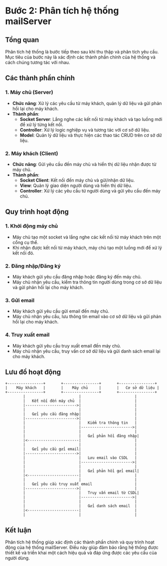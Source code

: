 # Bước 2: Phân tích hệ thống mailServer

## Tổng quan
Phân tích hệ thống là bước tiếp theo sau khi thu thập và phân tích yêu cầu. Mục tiêu của bước này là xác định các thành phần chính của hệ thống và cách chúng tương tác với nhau.

## Các thành phần chính

### 1. Máy chủ (Server)
- **Chức năng**: Xử lý các yêu cầu từ máy khách, quản lý dữ liệu và gửi phản hồi lại cho máy khách.
- **Thành phần**:
  - **Socket Server**: Lắng nghe các kết nối từ máy khách và tạo luồng mới để xử lý từng kết nối.
  - **Controller**: Xử lý logic nghiệp vụ và tương tác với cơ sở dữ liệu.
  - **Model**: Quản lý dữ liệu và thực hiện các thao tác CRUD trên cơ sở dữ liệu.

### 2. Máy khách (Client)
- **Chức năng**: Gửi yêu cầu đến máy chủ và hiển thị dữ liệu nhận được từ máy chủ.
- **Thành phần**:
  - **Socket Client**: Kết nối đến máy chủ và gửi/nhận dữ liệu.
  - **View**: Quản lý giao diện người dùng và hiển thị dữ liệu.
  - **Controller**: Xử lý các yêu cầu từ người dùng và gửi yêu cầu đến máy chủ.

## Quy trình hoạt động

### 1. Khởi động máy chủ
- Máy chủ tạo một socket và lắng nghe các kết nối từ máy khách trên một cổng cụ thể.
- Khi nhận được kết nối từ máy khách, máy chủ tạo một luồng mới để xử lý kết nối đó.

### 2. Đăng nhập/Đăng ký
- Máy khách gửi yêu cầu đăng nhập hoặc đăng ký đến máy chủ.
- Máy chủ nhận yêu cầu, kiểm tra thông tin người dùng trong cơ sở dữ liệu và gửi phản hồi lại cho máy khách.

### 3. Gửi email
- Máy khách gửi yêu cầu gửi email đến máy chủ.
- Máy chủ nhận yêu cầu, lưu thông tin email vào cơ sở dữ liệu và gửi phản hồi lại cho máy khách.

### 4. Truy xuất email
- Máy khách gửi yêu cầu truy xuất email đến máy chủ.
- Máy chủ nhận yêu cầu, truy vấn cơ sở dữ liệu và gửi danh sách email lại cho máy khách.

## Lưu đồ hoạt động

```plaintext
+----------------+       +----------------+       +----------------+
|    Máy khách   |       |    Máy chủ     |       |   Cơ sở dữ liệu |
+----------------+       +----------------+       +----------------+
        |                        |                        |
        |   Kết nối đến máy chủ  |                        |
        |----------------------->|                        |
        |                        |                        |
        |   Gửi yêu cầu đăng nhập|                        |
        |----------------------->|                        |
        |                        |   Kiểm tra thông tin   |
        |                        |----------------------->|
        |                        |                        |
        |                        |   Gửi phản hồi đăng nhập|
        |<-----------------------|                        |
        |                        |                        |
        |   Gửi yêu cầu gửi email|                        |
        |----------------------->|                        |
        |                        |   Lưu email vào CSDL   |
        |                        |----------------------->|
        |                        |                        |
        |                        |   Gửi phản hồi gửi email|
        |<-----------------------|                        |
        |                        |                        |
        |   Gửi yêu cầu truy xuất email                   |
        |----------------------->|                        |
        |                        |   Truy vấn email từ CSDL|
        |                        |----------------------->|
        |                        |                        |
        |                        |   Gửi danh sách email  |
        |<-----------------------|                        |
        |                        |                        |
```

## Kết luận
Phân tích hệ thống giúp xác định các thành phần chính và quy trình hoạt động của hệ thống mailServer. Điều này giúp đảm bảo rằng hệ thống được thiết kế và triển khai một cách hiệu quả và đáp ứng được các yêu cầu của người dùng.
